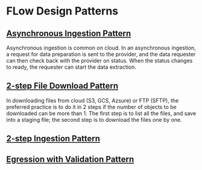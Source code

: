 # FLow Design Patterns

## [Asynchronous Ingestion Pattern](asynchronous-ingestion-pattern.md)

Asynchronous ingestion is common on cloud. In an asynchronous ingestion, a request
for data preparation is sent to the provider, and the data requester
can then check back with the provider on status. When the status changes
to ready, the requester can start the data extraction. 

## [2-step File Download Pattern](two-step-file-download-pattern.md)

In downloading files from cloud (S3, GCS, Azsure) or FTP (SFTP), the preferred
practice is to do it in 2 steps if the number of objects to be downloaded can be 
more than 1. The first step is to list all the files, and save into a staging file;
the second step is to download the files one by one. 

## [2-step Ingestion Pattern](two-step-ingestion-pattern.md)

## [Egression with Validation Pattern](egression-validation-pattern.md)
